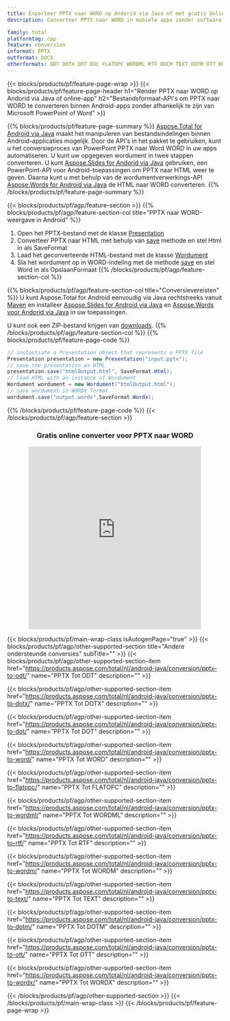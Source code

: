 ```yaml
---
title: Exporteer PPTX naar WORD op Andorid via Java of met gratis Online Converter
description: Converteer PPTX naar WORD in mobiele apps zonder software te installeren of online. Test de gratis CSV naar DOC online converter snel voordat u de code integreert.

family: total
platformtag: cpp
feature: conversion
informat: PPTX
outformat: DOCX
otherformats: ODT DOTX DOT DOC FLATOPC WORDML RTF DOCM TEXT DOTM OTT DOCX
---
```

{{< blocks/products/pf/feature-page-wrap >}}
{{< blocks/products/pf/feature-page-header h1="Render PPTX naar WORD op Andorid via Java of online-app" h2="Bestandsformaat-API's om PPTX naar WORD te converteren binnen Android-apps zonder afhankelijk te zijn van Microsoft PowerPoint of Word" >}}

{{% blocks/products/pf/feature-page-summary %}}
[Aspose.Total for Android via Java](https://products.aspose.com/total/android-java/) maakt het manipuleren van bestandsindelingen binnen Android-applicaties mogelijk. Door de API's in het pakket te gebruiken, kunt u het conversieproces van PowerPoint PPTX naar Word WORD in uw apps automatiseren.
U kunt uw opgegeven wordument in twee stappen converteren. U kunt [Aspose.Slides for Andorid via Java](https://products.aspose.com/slides/android-java/) gebruiken, een PowerPoint-API voor Android-toepassingen om PPTX naar HTML weer te geven. Daarna kunt u met behulp van de wordumentverwerkings-API [Aspose.Words for Android via Java](https://products.aspose.com/words/android-java/) de HTML naar WORD converteren. 
{{% /blocks/products/pf/feature-page-summary  %}}

{{< blocks/products/pf/agp/feature-section >}}
{{% blocks/products/pf/agp/feature-section-col title="PPTX naar WORD-weergave in Android" %}}
1. Open het PPTX-bestand met de klasse [Presentation](https://reference.aspose.com/slides/java/com.aspose.slides/Presentation)
2. Converteer PPTX naar HTML met behulp van [save](https://reference.aspose.com/slides/java/com.aspose.slides/Presentation#save-java.lang.String-int-com.aspose.slides.ISaveOptions-) methode en stel Html in als SaveFormat
3. Laad het geconverteerde HTML-bestand met de klasse [Wordument](https://reference.aspose.com/words/java/com.aspose.words/Wordument)
4. Sla het wordument op in WORD-indeling met de methode [save](https://reference.aspose.com/words/java/com.aspose.words/Wordument#save(java.lang.String,int)) en stel Word in als OpslaanFormaat
{{% /blocks/products/pf/agp/feature-section-col %}}

{{% blocks/products/pf/agp/feature-section-col title="Conversievereisten" %}}
U kunt Aspose.Total for Android eenvoudig via Java rechtstreeks vanuit [Maven](https://releases.aspose.com/total/java/) en installeer [Aspose.Slides for Android via Java](https://words.aspose.com/slides/androidjava/install-aspose-slides-for-android-via-java/) en [Aspose.Words voor Andorid via Java](https://words.aspose.com/words/java/install-aspose-words-for-android-via-java/#install-asposewords-for-android-via-java-from-maven-repository) in uw toepassingen.

U kunt ook een ZIP-bestand krijgen van [downloads](https://releases.aspose.com/total/androidjava).
{{% /blocks/products/pf/agp/feature-section-col %}}
{{% blocks/products/pf/feature-page-code %}}
```cs
// instantiate a Presentation object that represents a PPTX file
Presentation presentation = new Presentation("input.pptx");
// save the presentation as HTML
presentation.save("htmlOutput.html", SaveFormat.Html);
// load HTML with an instance of Wordument
Wordument wordument = new Wordument("htmlOutput.html");
// save wordument in WORDX format
wordument.save("output.wordx",SaveFormat.Wordx);   
```

{{% /blocks/products/pf/feature-page-code %}}
{{< /blocks/products/pf/agp/feature-section >}}
<div class="container-fluid agp-content bg-white aboutfile box-1 vh100 section nopbtm">
<div class=container>
<div class=row>
<div class="demobox tc col-md-12 padding-0" align="center">

<h3>Gratis online converter voor PPTX naar WORD</h3>

<iframe style="border: none; height: 426px;" scrolling="no" src="https://total-conversion-app-65z5r2lp.qa.k8s.dynabic.com/?to=docx&from=pptx" id="child-iframe" width="80%"></iframe>

</div></div>
</div></div>

{{< blocks/products/pf/main-wrap-class isAutogenPage="true" >}}
{{< blocks/products/pf/agp/other-supported-section title="Andere ondersteunde conversies" subTitle="" >}}
{{< blocks/products/pf/agp/other-supported-section-item href="https://products.aspose.com/total/nl/android-java/conversion/pptx-to-odt/" name="PPTX Tot ODT" description="" >}}

{{< blocks/products/pf/agp/other-supported-section-item href="https://products.aspose.com/total/nl/android-java/conversion/pptx-to-dotx/" name="PPTX Tot DOTX" description="" >}}

{{< blocks/products/pf/agp/other-supported-section-item href="https://products.aspose.com/total/nl/android-java/conversion/pptx-to-dot/" name="PPTX Tot DOT" description="" >}}

{{< blocks/products/pf/agp/other-supported-section-item href="https://products.aspose.com/total/nl/android-java/conversion/pptx-to-word/" name="PPTX Tot WORD" description="" >}}

{{< blocks/products/pf/agp/other-supported-section-item href="https://products.aspose.com/total/nl/android-java/conversion/pptx-to-flatopc/" name="PPTX Tot FLATOPC" description="" >}}

{{< blocks/products/pf/agp/other-supported-section-item href="https://products.aspose.com/total/nl/android-java/conversion/pptx-to-wordml/" name="PPTX Tot WORDML" description="" >}}

{{< blocks/products/pf/agp/other-supported-section-item href="https://products.aspose.com/total/nl/android-java/conversion/pptx-to-rtf/" name="PPTX Tot RTF" description="" >}}

{{< blocks/products/pf/agp/other-supported-section-item href="https://products.aspose.com/total/nl/android-java/conversion/pptx-to-wordm/" name="PPTX Tot WORDM" description="" >}}

{{< blocks/products/pf/agp/other-supported-section-item href="https://products.aspose.com/total/nl/android-java/conversion/pptx-to-text/" name="PPTX Tot TEXT" description="" >}}

{{< blocks/products/pf/agp/other-supported-section-item href="https://products.aspose.com/total/nl/android-java/conversion/pptx-to-dotm/" name="PPTX Tot DOTM" description="" >}}

{{< blocks/products/pf/agp/other-supported-section-item href="https://products.aspose.com/total/nl/android-java/conversion/pptx-to-ott/" name="PPTX Tot OTT" description="" >}}

{{< blocks/products/pf/agp/other-supported-section-item href="https://products.aspose.com/total/nl/android-java/conversion/pptx-to-wordx/" name="PPTX Tot WORDX" description="" >}}


{{< /blocks/products/pf/agp/other-supported-section >}}
{{< /blocks/products/pf/main-wrap-class >}}
{{< /blocks/products/pf/feature-page-wrap >}}